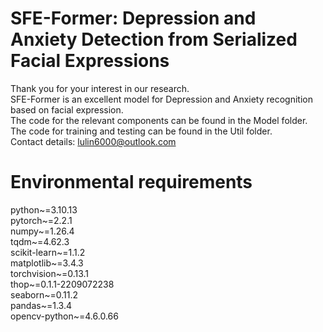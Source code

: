 # SFE-Former: Depression and Anxiety Detection from Serialized Facial Expressions  
Thank you for your interest in our research.  
SFE-Former is an excellent model for Depression and Anxiety recognition based on facial expression.  
The code for the relevant components can be found in the Model folder.  
The code for training and testing can be found in the Util folder.  
Contact details: lulin6000@outlook.com  

# Environmental requirements  
python~=3.10.13  
pytorch~=2.2.1  
numpy~=1.26.4  
tqdm~=4.62.3  
scikit-learn~=1.1.2  
matplotlib~=3.4.3  
torchvision~=0.13.1  
thop~=0.1.1-2209072238  
seaborn~=0.11.2  
pandas~=1.3.4  
opencv-python~=4.6.0.66  
